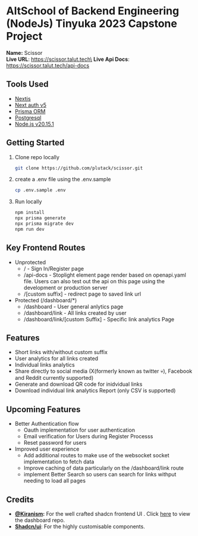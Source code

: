# AltSchool of Backend Engineering (NodeJs) Tinyuka 2023 Capstone Project
**Name:** Scissor\
**Live URL**: https://scissor.talut.tech\
**Live Api Docs**: https://scissor.talut.tech/api-docs 

## Tools Used
- [Nextjs](https://nextjs.org/)
- [Next auth v5](https://authjs.dev/getting-started/migrating-to-v5)
- [Prisma ORM](https://www.prisma.io/nextjs)
- [Postgresql](https://www.postgresql.org/)
- [Node.js v20.15.1 ](https://nodejs.org/en)

## Getting Started
1. Clone repo locally

    ```sh
    git clone https://github.com/plutack/scissor.git
    ```

2. create a .env file using the .env.sample 

    ```sh
    cp .env.sample .env
    ```
3. Run locally 

    ```sh
    npm install
    npx prisma generate
    npx prisma migrate dev
    npm run dev
    ```

## Key Frontend Routes
- Unprotected
  - / - Sign In/Register page
  - /api-docs - Stoplight element page render based on openapi.yaml file. Users can also test out the api on this page using the development or production server  
  - /[custom suffix] - redirect page to saved link url
- Protected (/dashboard/*)
  - /dashboard - User general anlytics page
  - /dashboard/link - All links created by user
  - /dashboard/link/[custom Suffix] - Specific link analytics Page

## Features
- Short links with/without custom suffix
- User analytics for all links created
- Individual links analytics
- Share directly to social media (X(formerly known as twitter :skull:), Facebook and Reddit currently supported)
- Generate and download QR code for inidvidual links
- Download individual link analytics Report (only CSV is supported)

## Upcoming Features
- Better Authentication flow
  - Oauth implementation for user authentication
  - Email verification for Users during Register Processs
  - Reset password for users
- Improved user experience 
  - Add additional routes to make use of the websocket socket implementation to fetch data
  - Improve caching of data particularly on the /dashboard/link  route
  - implement Better Search so users can search for links withput needing to load all pages 


## Credits
- **[@Kiranism](Kiranism):** For the well crafted shadcn frontend UI . Click [here](https://github.com/Kiranism/next-shadcn-dashboard-starter) to view  the dashboard repo.
- **[Shadcn/ui](https://ui.shadcn.com/)**: For the highly customisable components.





